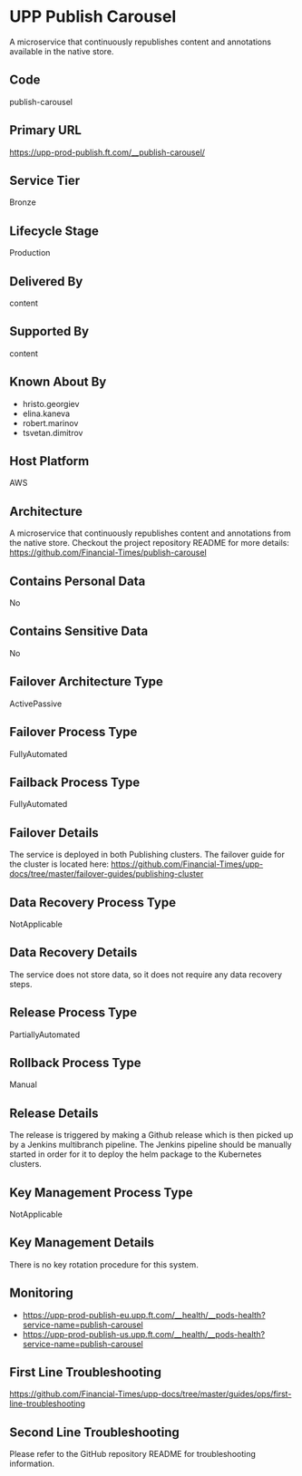 # UPP Publish Carousel

A microservice that continuously republishes content and annotations available in the native store.

## Code

publish-carousel

## Primary URL

<https://upp-prod-publish.ft.com/__publish-carousel/>

## Service Tier

Bronze

## Lifecycle Stage

Production

## Delivered By

content

## Supported By

content

## Known About By

- hristo.georgiev
- elina.kaneva
- robert.marinov
- tsvetan.dimitrov

## Host Platform

AWS

## Architecture

A microservice that continuously republishes content and annotations from the
native store. Checkout the project repository README for more details:
<https://github.com/Financial-Times/publish-carousel>

## Contains Personal Data

No

## Contains Sensitive Data

No

## Failover Architecture Type

ActivePassive

## Failover Process Type

FullyAutomated

## Failback Process Type

FullyAutomated

## Failover Details

The service is deployed in both Publishing clusters. The failover guide for the cluster is located here: <https://github.com/Financial-Times/upp-docs/tree/master/failover-guides/publishing-cluster>

## Data Recovery Process Type

NotApplicable

## Data Recovery Details

The service does not store data, so it does not require any data recovery steps.

## Release Process Type

PartiallyAutomated

## Rollback Process Type

Manual

## Release Details

The release is triggered by making a Github release which is then picked up by a Jenkins multibranch pipeline. The Jenkins pipeline should be manually started in order for it to deploy the helm package to the Kubernetes clusters.

## Key Management Process Type

NotApplicable

## Key Management Details

There is no key rotation procedure for this system.

## Monitoring

- <https://upp-prod-publish-eu.upp.ft.com/__health/__pods-health?service-name=publish-carousel>
- <https://upp-prod-publish-us.upp.ft.com/__health/__pods-health?service-name=publish-carousel>

## First Line Troubleshooting

<https://github.com/Financial-Times/upp-docs/tree/master/guides/ops/first-line-troubleshooting>

## Second Line Troubleshooting

Please refer to the GitHub repository README for troubleshooting information.
